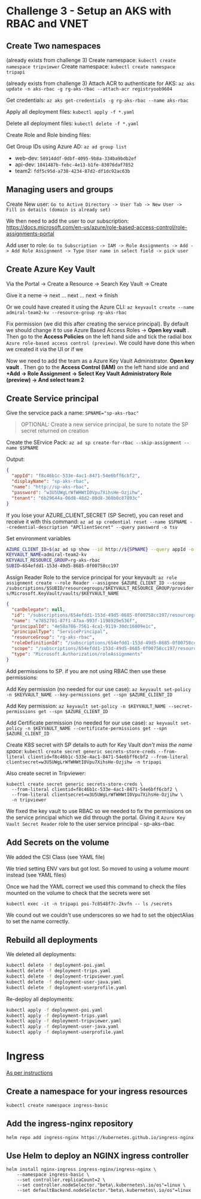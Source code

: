 # Challenge 3 - Setup an AKS with RBAC and VNET

## Create Two namespaces

(already exists from challenge 3) Create namespace: `kubectl create namespace tripviewer`
Create namespace: `kubectl create namespace tripapi`

(already exists from challenge 3) Attach ACR to authenticate for AKS: `az aks update -n aks-rbac -g rg-aks-rbac --attach-acr registryoob9604`

Get credentials: `az aks get-credentials -g rg-aks-rbac --name aks-rbac`

Apply all deployment files: `kubectl apply -f *.yaml`

Delete all deployment files: `kubectl delete -f *.yaml`

Create Role and Role binding files:

Get Group IDs using Azure AD: `az ad group list`

* web-dev: `58914ddf-0dbf-4095-9b8a-334ba9bdb2ef`
* api-dev: `1041487b-febc-4e13-b1fe-83076daf7852`
* team2: `fdf5c95d-a738-4234-87d2-df1dc92ac63b`

## Managing users and groups

Create New user: `Go to Active Directory -> User Tab -> New User -> Fill in details (domain is already set)`

We then need to add the user to our subscription: https://docs.microsoft.com/en-us/azure/role-based-access-control/role-assignments-portal

Add user to role: `Go to Subscription -> IAM -> Role Assignments -> Add -> Add Role Assignment -> Type User name in select field -> pick user`

## Create Azure Key Vault

Via the Portal -> Create a Resource -> Search Key Vault -> Create

Give it a neme -> next ... next ... next -> finish

Or we could have created it using the Azure CLI: `az keyvault create --name admiral-team2-kv --resource-group rg-aks-rbac`

Fix permission (we did this after creating the service principal). By default we should change it to use Azure Based Access Roles -> __Open key vault__ . Then go to the __Access Policies__ on the left hand side and tick the radial box `Azure role-based access control (preview)`. We could have done this when we created it via the UI or if we

Now we need to add the team as a Azure Key Vault Administrator. __Open key vault__ . Then go to the __Access Control (IAM)__ on the left hand side and and __+Add -> Role Assignment -> Select Key Vault Administratory Role (preview) -> And select team 2__

## Create Service principal

Give the servcice pack a name: `SPNAME="sp-aks-rbac"`

> OPTIONAL: Create a new service principal, be sure to notate the SP secret returned on creation

Create the SErvice Pack: `az ad sp create-for-rbac --skip-assignment --name $SPNAME`

Output:

```json
{
  "appId": "f8c46b1c-533e-4ac1-8471-54e6bff6cbf2",
  "displayName": "sp-aks-rbac",
  "name": "http://sp-aks-rbac",
  "password": "w3U5UWgLrWfWHWtI0Vpu7XihsHe-Ozjihw",
  "tenant": "6b29644a-06d8-48d2-80d8-360b0c87893c"
}
```

If you lose your AZURE_CLIENT_SECRET (SP Secret), you can reset and receive it with this command: `az ad sp credential reset --name $SPNAME --credential-description "APClientSecret" --query password -o tsv`

Set environment variables

```bash
AZURE_CLIENT_ID=$(az ad sp show --id http://${SPNAME} --query appId -o tsv)
KEYVAULT_NAME=admiral-team2-kv
KEYVAULT_RESOURCE_GROUP=rg-aks-rbac
SUBID=654efdd1-153d-49d5-8685-0f00758cc197
```

Assign Reader Role to the service principal for your keyvault: `az role assignment create --role Reader --assignee $AZURE_CLIENT_ID --scope /subscriptions/$SUBID/resourcegroups/$KEYVAULT_RESOURCE_GROUP/providers/Microsoft.KeyVault/vaults/$KEYVAULT_NAME`

```json
{
  "canDelegate": null,
  "id": "/subscriptions/654efdd1-153d-49d5-8685-0f00758cc197/resourcegroups/rg-aks-rbac/providers/Microsoft.KeyVault/vaults/admiral-team2-kv/providers/Microsoft.Authorization/roleAssignments/e7852701-87f1-47aa-993f-1198929e536f",
  "name": "e7852701-87f1-47aa-993f-1198929e536f",
  "principalId": "4e58a786-7561-4ca1-9119-30dc16809e1c",
  "principalType": "ServicePrincipal",
  "resourceGroup": "rg-aks-rbac",
  "roleDefinitionId": "/subscriptions/654efdd1-153d-49d5-8685-0f00758cc197/providers/Microsoft.Authorization/roleDefinitions/acdd72a7-3385-48ef-bd42-f606fba81ae7",
  "scope": "/subscriptions/654efdd1-153d-49d5-8685-0f00758cc197/resourcegroups/rg-aks-rbac/providers/Microsoft.KeyVault/vaults/admiral-team2-kv",
  "type": "Microsoft.Authorization/roleAssignments"
}
```

Add permissions to SP. if you are not using RBAC then use these permissions:

Add Key permission (no needed for our use case): `az keyvault set-policy -n $KEYVAULT_NAME --key-permissions get --spn $AZURE_CLIENT_ID`

Add Key permission: `az keyvault set-policy -n $KEYVAULT_NAME --secret-permissions get --spn $AZURE_CLIENT_ID`

Add Certificate permission (no needed for our use case): `az keyvault set-policy -n $KEYVAULT_NAME --certificate-permissions get --spn $AZURE_CLIENT_ID`

Create K8S secret with SP details to auth for Key Vault _don't miss the name space_: `kubectl create secret generic secrets-store-creds --from-literal clientid=f8c46b1c-533e-4ac1-8471-54e6bff6cbf2 --from-literal clientsecret=w3U5UWgLrWfWHWtI0Vpu7XihsHe-Ozjihw -n tripapi`

Also create secret in Tripviewer:
```
kubectl create secret generic secrets-store-creds \
  --from-literal clientid=f8c46b1c-533e-4ac1-8471-54e6bff6cbf2 \
  --from-literal clientsecret=w3U5UWgLrWfWHWtI0Vpu7XihsHe-Ozjihw \
  -n tripviewer
```

We fixed the key vault to use RBAC so we needed to fix the permissions on the service principal which we did through the portal. Giving it `Azure Key Vault Secret Reader` role to the user service principal - sp-aks-rbac

## Add Secrets on the volume

We added the CSI Class (see YAML file)

We tried setting ENV vars but got lost. So moved to using a volume mount instead (see YAML files)

Once we had the YAML correct we used this command to check the files mounted on the volume to check that the secrets were set

`kubectl exec -it -n tripapi poi-7c8548f7c-2kvfn -- ls /secrets`

We cound out we couldn't use underscores so we had to set the objectAlias to set the name correctly.

## Rebuild all deployments

We deleted all deployments:

```bash
kubectl delete -f deployment-poi.yaml
kubectl delete -f deployment-trips.yaml
kubectl delete -f deployment-tripviewer.yaml
kubectl delete -f deployment-user-java.yaml
kubectl delete -f deployment-userprofile.yaml
```

Re-deploy all deployments:

```bash
kubectl apply -f deployment-poi.yaml
kubectl apply -f deployment-trips.yaml
kubectl apply -f deployment-tripviewer.yaml
kubectl apply -f deployment-user-java.yaml
kubectl apply -f deployment-userprofile.yaml
```

# Ingress

[As per instructions](https://docs.microsoft.com/en-us/azure/aks/ingress-basic)

## Create a namespace for your ingress resources
`kubectl create namespace ingress-basic`

## Add the ingress-nginx repository
`helm repo add ingress-nginx https://kubernetes.github.io/ingress-nginx`

## Use Helm to deploy an NGINX ingress controller
```
helm install nginx-ingress ingress-nginx/ingress-nginx \
    --namespace ingress-basic \
    --set controller.replicaCount=2 \
    --set controller.nodeSelector."beta\.kubernetes\.io/os"=linux \
    --set defaultBackend.nodeSelector."beta\.kubernetes\.io/os"=linux
```